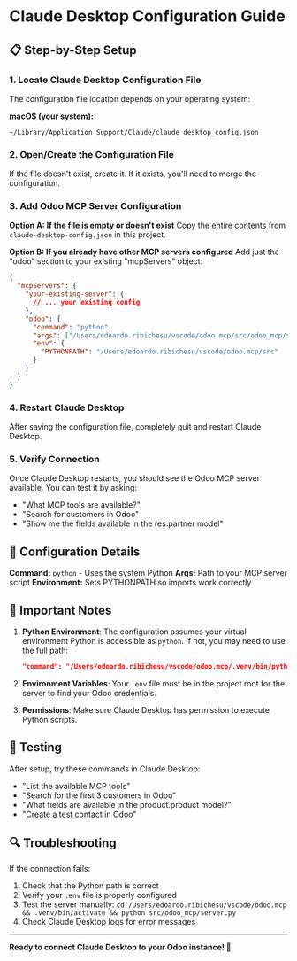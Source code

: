# Claude Desktop Configuration Guide

## 📋 Step-by-Step Setup

### 1. Locate Claude Desktop Configuration File

The configuration file location depends on your operating system:

**macOS (your system):**
```
~/Library/Application Support/Claude/claude_desktop_config.json
```

### 2. Open/Create the Configuration File

If the file doesn't exist, create it. If it exists, you'll need to merge the configuration.

### 3. Add Odoo MCP Server Configuration

**Option A: If the file is empty or doesn't exist**
Copy the entire contents from `claude-desktop-config.json` in this project.

**Option B: If you already have other MCP servers configured**
Add just the "odoo" section to your existing "mcpServers" object:

```json
{
  "mcpServers": {
    "your-existing-server": {
      // ... your existing config
    },
    "odoo": {
      "command": "python",
      "args": ["/Users/edoardo.ribichesu/vscode/odoo.mcp/src/odoo_mcp/server.py"],
      "env": {
        "PYTHONPATH": "/Users/edoardo.ribichesu/vscode/odoo.mcp/src"
      }
    }
  }
}
```

### 4. Restart Claude Desktop

After saving the configuration file, completely quit and restart Claude Desktop.

### 5. Verify Connection

Once Claude Desktop restarts, you should see the Odoo MCP server available. You can test it by asking:

- "What MCP tools are available?"
- "Search for customers in Odoo"
- "Show me the fields available in the res.partner model"

## 🔧 Configuration Details

**Command:** `python` - Uses the system Python
**Args:** Path to your MCP server script
**Environment:** Sets PYTHONPATH so imports work correctly

## 🚨 Important Notes

1. **Python Environment**: The configuration assumes your virtual environment Python is accessible as `python`. If not, you may need to use the full path:
   ```json
   "command": "/Users/edoardo.ribichesu/vscode/odoo.mcp/.venv/bin/python"
   ```

2. **Environment Variables**: Your `.env` file must be in the project root for the server to find your Odoo credentials.

3. **Permissions**: Make sure Claude Desktop has permission to execute Python scripts.

## 🧪 Testing

After setup, try these commands in Claude Desktop:

- "List the available MCP tools"
- "Search for the first 3 customers in Odoo"
- "What fields are available in the product.product model?"
- "Create a test contact in Odoo"

## 🔍 Troubleshooting

If the connection fails:

1. Check that the Python path is correct
2. Verify your `.env` file is properly configured
3. Test the server manually: `cd /Users/edoardo.ribichesu/vscode/odoo.mcp && .venv/bin/activate && python src/odoo_mcp/server.py`
4. Check Claude Desktop logs for error messages

---

**Ready to connect Claude Desktop to your Odoo instance! 🎉**